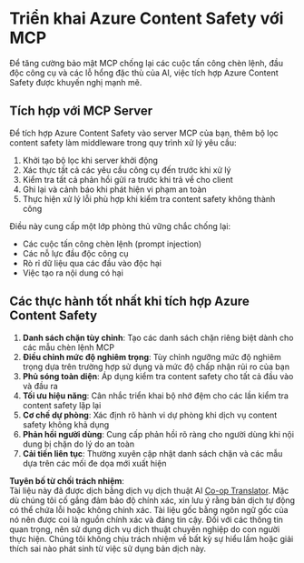 <!--
CO_OP_TRANSLATOR_METADATA:
{
  "original_hash": "1b6c746d9e190deba4d8765267ffb94e",
  "translation_date": "2025-07-17T08:58:22+00:00",
  "source_file": "02-Security/azure-content-safety-implementation.md",
  "language_code": "vi"
}
-->
# Triển khai Azure Content Safety với MCP

Để tăng cường bảo mật MCP chống lại các cuộc tấn công chèn lệnh, đầu độc công cụ và các lỗ hổng đặc thù của AI, việc tích hợp Azure Content Safety được khuyến nghị mạnh mẽ.

## Tích hợp với MCP Server

Để tích hợp Azure Content Safety vào server MCP của bạn, thêm bộ lọc content safety làm middleware trong quy trình xử lý yêu cầu:

1. Khởi tạo bộ lọc khi server khởi động
2. Xác thực tất cả các yêu cầu công cụ đến trước khi xử lý
3. Kiểm tra tất cả phản hồi gửi ra trước khi trả về cho client
4. Ghi lại và cảnh báo khi phát hiện vi phạm an toàn
5. Thực hiện xử lý lỗi phù hợp khi kiểm tra content safety không thành công

Điều này cung cấp một lớp phòng thủ vững chắc chống lại:
- Các cuộc tấn công chèn lệnh (prompt injection)
- Các nỗ lực đầu độc công cụ
- Rò rỉ dữ liệu qua các đầu vào độc hại
- Việc tạo ra nội dung có hại

## Các thực hành tốt nhất khi tích hợp Azure Content Safety

1. **Danh sách chặn tùy chỉnh**: Tạo các danh sách chặn riêng biệt dành cho các mẫu chèn lệnh MCP
2. **Điều chỉnh mức độ nghiêm trọng**: Tùy chỉnh ngưỡng mức độ nghiêm trọng dựa trên trường hợp sử dụng và mức độ chấp nhận rủi ro của bạn
3. **Phủ sóng toàn diện**: Áp dụng kiểm tra content safety cho tất cả đầu vào và đầu ra
4. **Tối ưu hiệu năng**: Cân nhắc triển khai bộ nhớ đệm cho các lần kiểm tra content safety lặp lại
5. **Cơ chế dự phòng**: Xác định rõ hành vi dự phòng khi dịch vụ content safety không khả dụng
6. **Phản hồi người dùng**: Cung cấp phản hồi rõ ràng cho người dùng khi nội dung bị chặn do lý do an toàn
7. **Cải tiến liên tục**: Thường xuyên cập nhật danh sách chặn và các mẫu dựa trên các mối đe dọa mới xuất hiện

**Tuyên bố từ chối trách nhiệm**:  
Tài liệu này đã được dịch bằng dịch vụ dịch thuật AI [Co-op Translator](https://github.com/Azure/co-op-translator). Mặc dù chúng tôi cố gắng đảm bảo độ chính xác, xin lưu ý rằng bản dịch tự động có thể chứa lỗi hoặc không chính xác. Tài liệu gốc bằng ngôn ngữ gốc của nó nên được coi là nguồn chính xác và đáng tin cậy. Đối với các thông tin quan trọng, nên sử dụng dịch vụ dịch thuật chuyên nghiệp do con người thực hiện. Chúng tôi không chịu trách nhiệm về bất kỳ sự hiểu lầm hoặc giải thích sai nào phát sinh từ việc sử dụng bản dịch này.